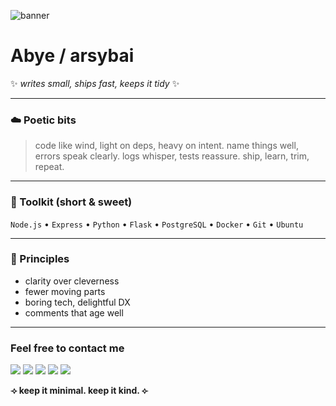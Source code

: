 <!--
**Arsybai/arsybai** is a ✨ _special_ ✨ repository because its `README.md` (this file) appears on your GitHub profile. test
-->
![banner](https://trakteer-uploads.sgp1.digitaloceanspaces.com/images/cover/cvr-N30K8BkTq4M2V9onQjM0cTI4xLRHlp9Y1698227025.jpg)

# Abye / arsybai

✨ *writes small, ships fast, keeps it tidy* ✨

---

### ☁️ Poetic bits

> code like wind, light on deps, heavy on intent.
> name things well, errors speak clearly.
> logs whisper, tests reassure.
> ship, learn, trim, repeat.

---

### 🧰 Toolkit (short & sweet)

`Node.js` • `Express` • `Python` • `Flask` • `PostgreSQL` • `Docker` • `Git` • `Ubuntu`

---

### 🧭 Principles

* clarity over cleverness
* fewer moving parts
* boring tech, delightful DX
* comments that age well

---

### Feel free to contact me
<a href="https://t.me/arsybai" target="_blank"><img src="https://img.shields.io/badge/Telegram-%40arsybai-28a8ea"></a>
<a rel="me" href="https://moe.onl/@arsybai" target="_blank"><img src="https://img.shields.io/badge/Mastodon-%40arsybai-blueviolet"></a>
<a href="https://linkedin.com/in/arsybai" target="_blank"><img src="https://img.shields.io/badge/LinkedIn-arsybai-informational"></a>
<a href="mailto:me@arsybai.com"><img src="https://img.shields.io/badge/Email-me%40arsybai.com-orange"></a>
<a href="https://arsybai.com" target="_blank"><img src="https://img.shields.io/badge/Personal%20Site-arsybai.com-red"></a>

**⟢ keep it minimal. keep it kind. ⟣**
